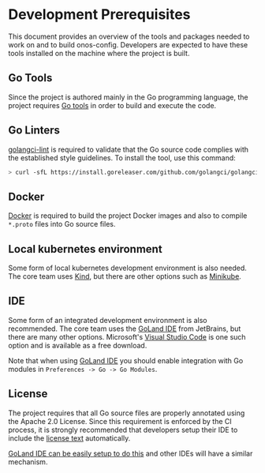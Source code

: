 # Development Prerequisites
This document provides an overview of the tools and packages needed to work on and to build onos-config.
Developers are expected to have these tools installed on the machine where the project is built.

## Go Tools
Since the project is authored mainly in the Go programming language, the project requires [Go tools] 
in order to build and execute the code.

## Go Linters
[golangci-lint] is required to validate that the Go source code complies with the established style 
guidelines. To install the tool, use this command:
```bash
> curl -sfL https://install.goreleaser.com/github.com/golangci/golangci-lint.sh | sh -s -- -b $(go env GOPATH)/bin latest
```

## Docker
[Docker] is required to build the project Docker images and also to compile `*.proto` files into Go source files.

## Local kubernetes environment
Some form of local kubernetes development environment is also needed.
The core team uses [Kind], but there are other options such as [Minikube].

## IDE
Some form of an integrated development environment is also recommended.
The core team uses the [GoLand IDE] from JetBrains, but there are many other options. 
Microsoft's [Visual Studio Code] is one such option and is available as a free download.

Note that when using [GoLand IDE] you should enable integration with Go modules in `Preferences -> Go -> Go Modules`.

## License
The project requires that all Go source files are properly annotated using the Apache 2.0 License.
Since this requirement is enforced by the CI process, it is strongly recommended that developers
setup their IDE to include the [license text](../build/licensing/boilerplate.go.txt)
automatically.

[GoLand IDE can be easily setup to do this](license_goland.md) and other IDEs will have a similar mechanism.


[Go tools]: https://golang.org/doc/install
[golangci-lint]: https://github.com/golangci/golangci-lint
[Docker]: https://docs.docker.com/install/
[Kind]: https://github.com/kubernetes-sigs/kind
[Minikube]: https://kubernetes.io/docs/tasks/tools/install-minikube/

[GoLand IDE]: /https://www.jetbrains.com/go/
[Visual Studio Code]: /https://code.visualstudio.com
